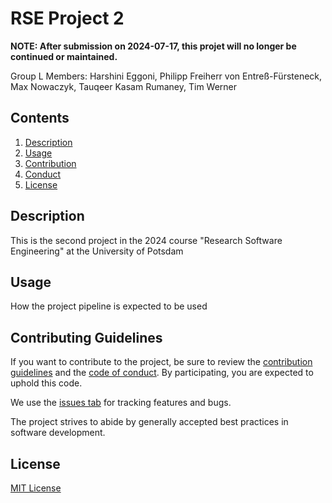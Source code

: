 # RSE Project 2

**NOTE: After submission on 2024-07-17, this projet will no longer be continued or maintained.**

Group L Members:
Harshini Eggoni, Philipp Freiherr von Entreß-Fürsteneck, Max Nowaczyk, Tauqeer Kasam Rumaney, Tim Werner


## Contents
1. [Description](#description)
2. [Usage](#usage)
3. [Contribution](#contribution)
4. [Conduct](#conduct)
5. [License](#license)


## Description

This is the second project in the 2024 course "Research Software Engineering" at the University of Potsdam

## Usage

How the project pipeline is expected to be used

## Contributing Guidelines 

If you want to contribute to the project, be sure to review the [contribution guidelines](CONTRIBUTING.md) and the [code of conduct](CONDUCT.md). By participating, you are expected to uphold this code.

We use the [issues tab](https://gitup.uni-potsdam.de/werner10/rse24_project-two/-/issues) for
tracking features and bugs.

The project strives to abide by generally accepted best practices in software development.

## License
[MIT License](LICENSE)



